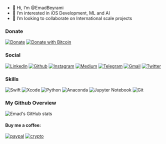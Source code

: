 - 👋 Hi, I’m @EmadBeyrami
- 👀 I’m interested in iOS Development, ML and AI
- 💞️ I’m looking to collaborate on International scale projects

### Donate
[![Donate](https://img.shields.io/badge/Donate-PayPal-green.svg)](https://www.paypal.com/donate/?hosted_button_id=FRY432D75E4Q2)
[![Donate with Bitcoin](https://en.cryptobadges.io/badge/micro/bc1qrxwuurkws2c5tv7yapxhxk6qrwq752z086f2mm)](https://nowpayments.io/donation/emad)

### Social
[![Linkedin](https://img.shields.io/badge/LinkedIn-0077B5?style=for-the-badge&logo=linkedin&logoColor=white)](https://www.linkedin.com/in/emadbeyrami/)
[![Github](https://img.shields.io/badge/GitHub-100000?style=for-the-badge&logo=github&logoColor=white)](https://github.com/emadbeyrami)
[![Instagram](https://img.shields.io/badge/baywarded-%23E4405F.svg?style=for-the-badge&logo=Instagram&logoColor=white)](https://instagram.com/baywarded)
[![Medium](https://img.shields.io/badge/Medium-%23000000.svg?logo=medium&logoColor=white)](https://medium.com/@emad.beyrami)
[![Telegram](https://img.shields.io/badge/Telegram-2CA5E0?style=for-the-badge&logo=telegram&logoColor=white)](https://t.me/emadbeyrami)
[![Gmail](https://img.shields.io/badge/Gmail-D14836?style=for-the-badge&logo=gmail&logoColor=white)](mailto:emad.beyrami@gmail.com)
[![Twitter](https://img.shields.io/badge/Twitter-1DA1F2?style=for-the-badge&logo=twitter&logoColor=white)](https://twitter.com/softwarebyemad)

### Skills
![Swift](https://img.shields.io/badge/swift-F54A2A?style=for-the-badge&logo=swift&logoColor=white)
![Xcode](https://img.shields.io/badge/Xcode-007ACC?style=for-the-badge&logo=Xcode&logoColor=white)
![Python](https://img.shields.io/badge/python-3670A0?style=for-the-badge&logo=python&logoColor=ffdd54)
![Anaconda](https://img.shields.io/badge/Anaconda-%2344A833.svg?style=for-the-badge&logo=anaconda&logoColor=white)
![Jupyter Notebook](https://img.shields.io/badge/jupyter-%23FA0F00.svg?style=for-the-badge&logo=jupyter&logoColor=white)
![Git](https://img.shields.io/badge/git-%23F05033.svg?style=for-the-badge&logo=git&logoColor=white)

### My Github Overview
![Emad's GitHub stats](https://github-readme-stats.vercel.app/api?username=EmadBeyrami&show_icons=true&theme=radical)

#### Buy me a coffee:
[![paypal](https://www.paypalobjects.com/en_US/i/btn/btn_donateCC_LG.gif)](https://www.paypal.com/donate/?hosted_button_id=FRY432D75E4Q2)
[![crypto](https://en.bitcoin.it/w/images/en/7/74/BC_Rnd_64px.png)](https://nowpayments.io/donation/emad)
 
<!-- 
<img width="282" src="https://denvercoder1-github-readme-stats.vercel.app/api/pin/?username=sadafamininia99&repo=Hangman-Game&theme=react&bg_color=273849&title_color=F85D7F&icon_color=F8D866&hide_border=true&show_icons=false" alt="github-readme-streak-stats">

 -->
<!-- <img width="282" src="https://denvercoder1-github-readme-stats.vercel.app/api/pin/?username=sadafamininia99&repo=Crazy-button&theme=react&bg_color=273849&title_color=F85D7F&icon_color=F8D866&hide_border=true&show_icons=false" alt="github-readme-streak-stats">

<img width="282" src="https://denvercoder1-github-readme-stats.vercel.app/api/pin/?username=sadafamininia99&repo=zoom-clone-webrtc&theme=react&bg_color=273849&title_color=F85D7F&icon_color=F8D866&hide_border=true&show_icons=false" alt="github-readme-streak-stats">

<img align="center" src="https://github-readme-stats.vercel.app/api/top-langs/?username=timcreative&layout=compact&theme=cobalt&hide_border=true" />
 -->
<!---
EmadBeyrami/EmadBeyrami is a ✨ special ✨ repository because its `README.md` (this file) appears on your GitHub profile.
You can click the Preview link to take a look at your changes.
--->
